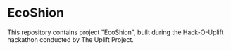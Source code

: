 # EcoShion
This repository contains project "EcoShion", built during the Hack-O-Uplift hackathon conducted by The Uplift Project.
